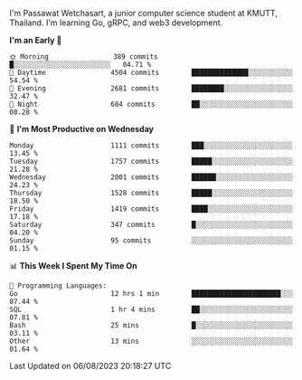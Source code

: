 
I'm Passawat Wetchasart, a junior computer science student at KMUTT, Thailand. I'm learning Go, gRPC, and web3 development.



<!--START_SECTION:waka-->
**I'm an Early 🐤** 

```text
🌞 Morning                389 commits         █░░░░░░░░░░░░░░░░░░░░░░░░   04.71 % 
🌆 Daytime                4504 commits        ██████████████░░░░░░░░░░░   54.54 % 
🌃 Evening                2681 commits        ████████░░░░░░░░░░░░░░░░░   32.47 % 
🌙 Night                  684 commits         ██░░░░░░░░░░░░░░░░░░░░░░░   08.28 % 
```
📅 **I'm Most Productive on Wednesday** 

```text
Monday                   1111 commits        ███░░░░░░░░░░░░░░░░░░░░░░   13.45 % 
Tuesday                  1757 commits        █████░░░░░░░░░░░░░░░░░░░░   21.28 % 
Wednesday                2001 commits        ██████░░░░░░░░░░░░░░░░░░░   24.23 % 
Thursday                 1528 commits        █████░░░░░░░░░░░░░░░░░░░░   18.50 % 
Friday                   1419 commits        ████░░░░░░░░░░░░░░░░░░░░░   17.18 % 
Saturday                 347 commits         █░░░░░░░░░░░░░░░░░░░░░░░░   04.20 % 
Sunday                   95 commits          ░░░░░░░░░░░░░░░░░░░░░░░░░   01.15 % 
```


📊 **This Week I Spent My Time On** 

```text
💬 Programming Languages: 
Go                       12 hrs 1 min        ██████████████████████░░░   87.44 % 
SQL                      1 hr 4 mins         ██░░░░░░░░░░░░░░░░░░░░░░░   07.81 % 
Bash                     25 mins             █░░░░░░░░░░░░░░░░░░░░░░░░   03.11 % 
Other                    13 mins             ░░░░░░░░░░░░░░░░░░░░░░░░░   01.64 % 
```


 Last Updated on 06/08/2023 20:18:27 UTC
<!--END_SECTION:waka-->

<!--
**markpassawat/markpassawat** is a ✨ _special_ ✨ repository because its `README.md` (this file) appears on your GitHub profile.

Here are some ideas to get you started:

- 🔭 I’m currently working on ...
- 🌱 I’m currently learning ...
- 👯 I’m looking to collaborate on ...
- 🤔 I’m looking for help with ...
- 💬 Ask me about ...
- 📫 How to reach me: ...
- 😄 Pronouns: He/Him
- ⚡ Fun fact: ...
-->

